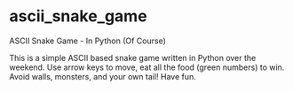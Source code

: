# ascii_snake_game
ASCII Snake Game - In Python (Of Course)

This is a simple ASCII based snake game written in Python over the weekend. Use arrow keys to move, eat all the food (green numbers) to win.  Avoid walls, monsters, and your own tail!  Have fun.
